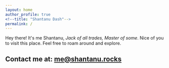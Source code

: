 ```yaml
---
layout: home
author_profile: true
<!--title: "Shantanu Dash"-->
permalink: /
---
```

<!--<script type="text/javascript" src="https://platform.linkedin.com/badges/js/profile.js" async defer></script>
#<div class="LI-profile-badge"  data-version="v1" data-size="large" data-locale="en_US" data-type="horizontal" data-theme="dark" data-vanity="shantanu-dash-6174a2143"><a class="LI-simple-link" href='https://in.linkedin.com/in/shantanu-dash-6174a2143?trk=profile-badge'>Shantanu Dash</a></div>
-->
Hey there! It's me Shantanu, _Jack of all trades, Master of some_. Nice of you to visit this place. Feel free to roam around and explore.

## Contact me at: <a href="mailto:me@shantanu.rocks">me@shantanu.rocks</a>
